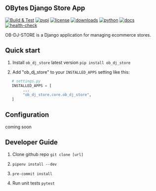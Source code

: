 ## OBytes Django Store App

[![Build & Test](https://github.com/obytes/ob-dj-store/workflows/Build%20&%20Test/badge.svg)](https://github.com/obytes/ob-dj-store/actions)
[![pypi](https://img.shields.io/pypi/v/ob-dj-store.svg)](https://pypi.python.org/pypi/ob-dj-store)
[![license](https://img.shields.io/badge/License-BSD%203%20Clause-green.svg)](https://opensource.org/licenses/BSD-3-Clause)
[![downloads](https://pepy.tech/badge/ob-dj-store)](https://pepy.tech/project/ob-dj-store)
[![python](https://img.shields.io/pypi/pyversions/ob-dj-store.svg)](https://pypi.python.org/pypi/ob-dj-store)
[![docs](https://github.com/obytes/ob-dj-store/workflows/Docs/badge.svg)](https://github.com/obytes/ob-dj-store/blob/main/docs/source/index.rst)
[![health-check](https://snyk.io/advisor/python/ob-dj-store/badge.svg)](https://snyk.io/advisor/python/ob-dj-store)

OB-DJ-STORE is a Django application for managing ecommerce stores.

## Quick start

1. Install `ob_dj_store` latest version `pip install ob_dj_store`

2. Add "ob_dj_store" to your `INSTALLED_APPS` setting like this:

```python
   # settings.py
   INSTALLED_APPS = [
        ...
        "ob_dj_store.core.ob_dj_store",
   ]
```



## Configuration

coming soon

## Developer Guide

1. Clone github repo `git clone [url]`

2. `pipenv install --dev`

3. `pre-commit install`

4. Run unit tests `pytest`


